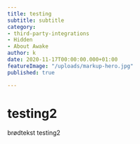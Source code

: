 ```yaml
---
title: testing
subtitle: subtitle
category:
- third-party-integrations
- Hidden
- About Awake
author: k
date: 2020-11-17T00:00:00.000+01:00
featureImage: "/uploads/markup-hero.jpg"
published: true

---
```

# **testing2**

brødtekst testing2